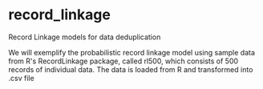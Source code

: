 # record_linkage
Record Linkage models for data deduplication

We will exemplify the probabilistic record linkage model using sample data from R's RecordLinkage package, called rl500, which consists of 500 records of individual data. The data is loaded from R and transformed into .csv file
